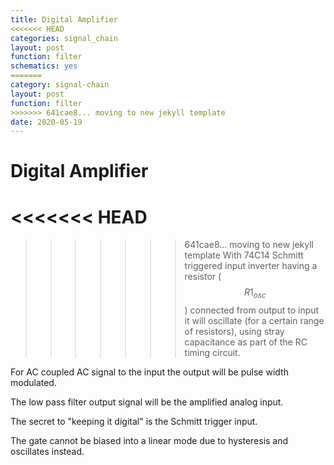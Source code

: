 ```yaml
---
title: Digital Amplifier
<<<<<<< HEAD
categories: signal_chain
layout: post
function: filter
schematics: yes
=======
category: signal-chain
layout: post
function: filter
>>>>>>> 641cae8... moving to new jekyll template
date: 2020-05-19    
---
```


# Digital Amplifier

<<<<<<< HEAD
=======
<object type="image/svg+xml" data="{{site.baseurl}}/out/svg/opamp with logic gates.svg" alt="" width="500" height="200"></object>

>>>>>>> 641cae8... moving to new jekyll template
With 74C14 Schmitt triggered input inverter having a resistor ($$R1_{osc}$$) connected from output to 
input it will oscillate (for a certain range of resistors), using stray capacitance as part of the 
RC timing circuit. 

For AC coupled AC signal to the input the output will be pulse width modulated.

The low pass filter output signal will be the amplified analog input. 

The secret to "keeping it digital" is the Schmitt trigger input. 

The gate cannot be biased into a linear mode due to hysteresis and oscillates instead.